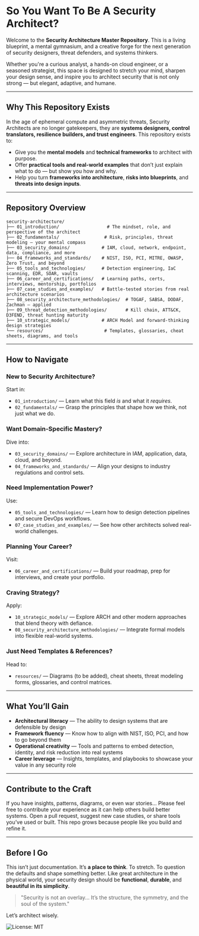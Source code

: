 # So You Want To Be A Security Architect?

Welcome to the **Security Architecture Master Repository**. This is a living blueprint, a mental gymnasium, and a creative forge for the next generation of security designers, threat defenders, and systems thinkers.

Whether you're a curious analyst, a hands-on cloud engineer, or a seasoned strategist, this space is designed to stretch your mind, sharpen your design sense, and inspire you to architect security that is not only strong — but elegant, adaptive, and humane.

---

## Why This Repository Exists

In the age of ephemeral compute and asymmetric threats, Security Architects are no longer gatekeepers, they are **systems designers, control translators, resilience builders, and trust engineers**. This repository exists to:

- Give you the **mental models** and **technical frameworks** to architect with purpose.
- Offer **practical tools and real-world examples** that don’t just explain what to do — but show you how and why.
- Help you turn **frameworks into architecture**, **risks into blueprints**, and **threats into design inputs**.

---

## Repository Overview

```
security-architecture/
├── 01_introduction/                  # The mindset, role, and perspective of the architect
├── 02_fundamentals/                 # Risk, principles, threat modeling — your mental compass
├── 03_security_domains/            # IAM, cloud, network, endpoint, data, compliance, and more
├── 04_frameworks_and_standards/    # NIST, ISO, PCI, MITRE, OWASP, Zero Trust, and beyond
├── 05_tools_and_technologies/      # Detection engineering, IaC scanning, EDR, SOAR, vaults
├── 06_career_and_certifications/   # Learning paths, certs, interviews, mentorship, portfolios
├── 07_case_studies_and_examples/   # Battle-tested stories from real architecture scenarios
├── 08_security_architecture_methodologies/  # TOGAF, SABSA, DODAF, Zachman — applied
├── 09_threat_detection_methodologies/       # Kill chain, ATT&CK, D3FEND, threat hunting maturity
├── 10_strategic_models/            # ARCH Model and forward-thinking design strategies
└── resources/                       # Templates, glossaries, cheat sheets, diagrams, and tools
```

---

## How to Navigate

### New to Security Architecture?
Start in:
- `01_introduction/` — Learn what this field *is* and what it *requires*.
- `02_fundamentals/` — Grasp the principles that shape how we think, not just what we do.

### Want Domain-Specific Mastery?
Dive into:
- `03_security_domains/` — Explore architecture in IAM, application, data, cloud, and beyond.
- `04_frameworks_and_standards/` — Align your designs to industry regulations and control sets.

### Need Implementation Power?
Use:
- `05_tools_and_technologies/` — Learn how to design detection pipelines and secure DevOps workflows.
- `07_case_studies_and_examples/` — See how other architects solved real-world challenges.

### Planning Your Career?
Visit:
- `06_career_and_certifications/` — Build your roadmap, prep for interviews, and create your portfolio.

### Craving Strategy?
Apply:
- `10_strategic_models/` — Explore ARCH and other modern approaches that blend theory with defiance.
- `08_security_architecture_methodologies/` — Integrate formal models into flexible real-world systems.

### Just Need Templates & References?
Head to:
- `resources/` — Diagrams (to be added), cheat sheets, threat modeling forms, glossaries, and control matrices.

---

## What You’ll Gain
- **Architectural literacy** — The ability to design systems that are defensible by design
- **Framework fluency** — Know how to align with NIST, ISO, PCI, and how to go beyond them
- **Operational creativity** — Tools and patterns to embed detection, identity, and risk reduction into real systems
- **Career leverage** — Insights, templates, and playbooks to showcase your value in any security role

---

## Contribute to the Craft
If you have insights, patterns, diagrams, or even war stories... Please feel free to contribute your experience as it can help others build better systems. Open a pull request, suggest new case studies, or share tools you’ve used or built. This repo grows because people like you build and refine it.

---

## Before I Go
This isn’t just documentation. It’s **a place to think**. To stretch. To question the defaults and shape something better. Like great architecture in the physical world, your security design should be **functional**, **durable**, and **beautiful in its simplicity**.

> "Security is not an overlay... It’s the structure, the symmetry, and the soul of the system."

Let’s architect wisely.

![License: MIT](https://img.shields.io/badge/License-MIT-blue.svg)


